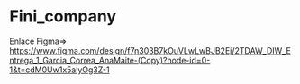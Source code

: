 # Fini_company
Enlace Figma=> https://www.figma.com/design/f7n303B7kOuVLwLwBJB2Ej/2TDAW_DIW_Entrega_1_Garcia_Correa_AnaMaite-(Copy)?node-id=0-1&t=cdM0Uw1x5alyOg3Z-1
